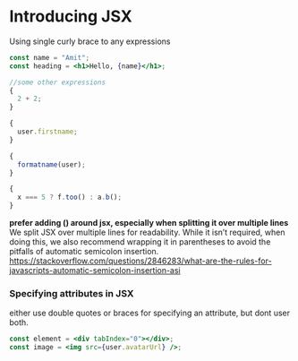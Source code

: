 # Introducing JSX

Using single curly brace to any expressions

```jsx
const name = "Amit";
const heading = <h1>Hello, {name}</h1>;

//some other expressions
{
  2 + 2;
}

{
  user.firstname;
}

{
  formatname(user);
}

{
  x === 5 ? f.too() : a.b();
}
```

**prefer adding () around jsx, especially when splitting it over multiple lines** We split JSX over multiple lines for readability. While it isn’t required, when doing this, we also recommend wrapping it in parentheses to avoid the pitfalls of automatic semicolon insertion.
https://stackoverflow.com/questions/2846283/what-are-the-rules-for-javascripts-automatic-semicolon-insertion-asi

### Specifying attributes in JSX

either use double quotes or braces for specifying an attribute, but dont user both.

```jsx
const element = <div tabIndex="0"></div>;
const image = <img src={user.avatarUrl} />;
```
